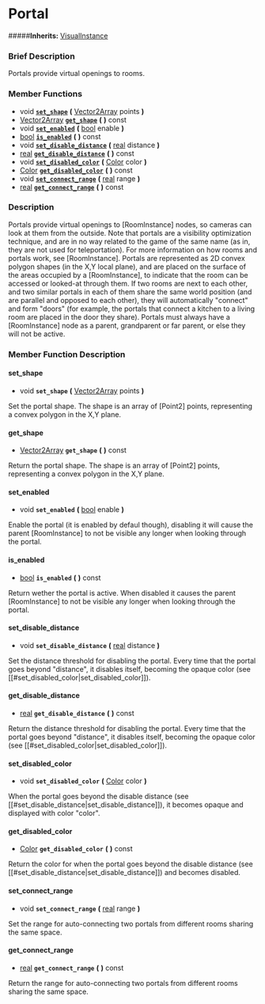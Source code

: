 #  Portal  
#####**Inherits:** [VisualInstance](class_visualinstance)

###  Brief Description  
Portals provide virtual openings to rooms.

###  Member Functions 
  * void  **[`set_shape`](#set_shape)**  **(** [Vector2Array](class_vector2array) points  **)**
  * [Vector2Array](class_vector2array)  **[`get_shape`](#get_shape)**  **(** **)** const
  * void  **[`set_enabled`](#set_enabled)**  **(** [bool](class_bool) enable  **)**
  * [bool](class_bool)  **[`is_enabled`](#is_enabled)**  **(** **)** const
  * void  **[`set_disable_distance`](#set_disable_distance)**  **(** [real](class_real) distance  **)**
  * [real](class_real)  **[`get_disable_distance`](#get_disable_distance)**  **(** **)** const
  * void  **[`set_disabled_color`](#set_disabled_color)**  **(** [Color](class_color) color  **)**
  * [Color](class_color)  **[`get_disabled_color`](#get_disabled_color)**  **(** **)** const
  * void  **[`set_connect_range`](#set_connect_range)**  **(** [real](class_real) range  **)**
  * [real](class_real)  **[`get_connect_range`](#get_connect_range)**  **(** **)** const

###  Description  
Portals provide virtual openings to [RoomInstance] nodes, so cameras can look at them from the outside. Note that portals are a visibility optimization technique, and are in no way related to the game of the same name (as in, they are not used for teleportation). For more information on how rooms and portals work, see [RoomInstance]. Portals are represented as 2D convex polygon shapes (in the X,Y local plane), and are placed on the surface of the areas occupied by a [RoomInstance], to indicate that the room can be accessed or looked-at through them. If two rooms are next to each other, and two similar portals in each of them share the same world position (and are parallel and opposed to each other), they will automatically "connect" and form "doors" (for example, the portals that connect a kitchen to a living room are placed in the door they share). Portals must always have a [RoomInstance] node as a parent, grandparent or far parent, or else they will not be
	active.

###  Member Function Description  

#### <a name="set_shape">set_shape</a>
  * void  **`set_shape`**  **(** [Vector2Array](class_vector2array) points  **)**

Set the portal shape. The shape is an array of [Point2]  points, representing a convex polygon in the X,Y plane.

#### <a name="get_shape">get_shape</a>
  * [Vector2Array](class_vector2array)  **`get_shape`**  **(** **)** const

Return the portal shape. The shape is an array of [Point2]  points, representing a convex polygon in the X,Y plane.

#### <a name="set_enabled">set_enabled</a>
  * void  **`set_enabled`**  **(** [bool](class_bool) enable  **)**

Enable the portal (it is enabled by defaul though), disabling it will cause the parent [RoomInstance] to not be visible any longer when looking through the portal.

#### <a name="is_enabled">is_enabled</a>
  * [bool](class_bool)  **`is_enabled`**  **(** **)** const

Return wether the portal is active. When disabled it causes the parent [RoomInstance] to not be visible any longer when looking through the portal.

#### <a name="set_disable_distance">set_disable_distance</a>
  * void  **`set_disable_distance`**  **(** [real](class_real) distance  **)**

Set the distance threshold for disabling the portal. Every time that the portal goes beyond "distance", it disables itself, becoming the opaque color (see [[#set_disabled_color|set_disabled_color]]).

#### <a name="get_disable_distance">get_disable_distance</a>
  * [real](class_real)  **`get_disable_distance`**  **(** **)** const

Return the distance threshold for disabling the portal. Every time that the portal goes beyond "distance", it disables itself, becoming the opaque color (see [[#set_disabled_color|set_disabled_color]]).

#### <a name="set_disabled_color">set_disabled_color</a>
  * void  **`set_disabled_color`**  **(** [Color](class_color) color  **)**

When the portal goes beyond the disable distance (see [[#set_disable_distance|set_disable_distance]]), it becomes opaque and displayed with color "color".

#### <a name="get_disabled_color">get_disabled_color</a>
  * [Color](class_color)  **`get_disabled_color`**  **(** **)** const

Return the color for when the portal goes beyond the disable distance (see [[#set_disable_distance|set_disable_distance]]) and becomes disabled.

#### <a name="set_connect_range">set_connect_range</a>
  * void  **`set_connect_range`**  **(** [real](class_real) range  **)**

Set the range for auto-connecting two portals from different rooms sharing the same space.

#### <a name="get_connect_range">get_connect_range</a>
  * [real](class_real)  **`get_connect_range`**  **(** **)** const

Return the range for auto-connecting two portals from different rooms sharing the same space.
